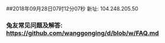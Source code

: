##2018年09月28日07时12分07秒 新址: 104.248.205.50
### 兔友常见问题及解答: https://github.com/wanggonging/d/blob/w/FAQ.md
